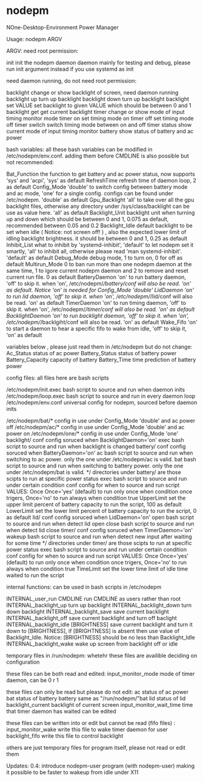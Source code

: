 # nodepm
NOne-Desktop-Environment Power Manager

Usage: nodepm ARGV

ARGV:
need root permission:

 init					init the nodepm daemon
 daemon					mainly for testing and debug, please run init argument instead if you use systemd as init

need daemon running, do not need root permission:

 backlight				change or show backlight of screen, need daemon running
   backlight up				turn up backlight
   backlight down			turn up backlight
   backlight set VALUE			set backlight to given VALUE which should be between 0 and 1
   backlight get			get current backlight
 timer					change or show mode of input timing monitor mode
   timer on				set timing mode on
   timer off				set timing mode off
   timer switch				switch timing mode between on and off
   timer status				show current mode of input timing monitor 
 battery				show status of battery and ac power

bash variables:
all these bash variables can be modified in /etc/nodepm/env.conf. adding them before CMDLINE is also possible but not recommended:
 
 Bat_Function				the function to get battery and ac power status, now supports 'sys' and 'acpi', 'sys' as default
 RefreshTime				refresh time of daemon loop, 2 as default
 Config_Mode				'double' to switch config between battery mode and ac mode, 'one' for a single config. configs can be found under /etc/nodepm. 'double' as default
 Gpu_Backlight				'all' to take over all the gpu backlight files, otherwise any directory under /sys/class/backlight can be use as value here. 'all' as default
 Backlight_Unit				backlight unit when turning up and down which should be between 0 and 1, 0.075 as default, recommended between 0.05 and 0.2
 Backlight_Idle				default backlight to be set when idle ( Notice: not screen off! ) , also the expected lower limit of idling backlight brightness. it should be between 0 and 1, 0.25 as default
 Inhibit_List				what to inhibit by 'systemd-inhibit', 'default' to let nodepm set it smartly, 'all' to inhibit all, otherwise please read 'man systemd-inhibit'. 'default' as default
 Debug_Mode				debug mode, 1 to turn on, 0 for off as default
 Multirun_Mode				0 to ban run more than one nodepm daemon at the same time, 1 to igore current nodepm daemon and 2 to remove and reset current run file. 0 as default
 BatteryDaemon				'on' to run battery daemon, 'off' to skip it. when 'on', /etc/nodepm/*/battery/conf will also be read. 'on' as default. Notice 'on' is needed for Config_Mode 'double'
 LidDaemon				'on' to run lid daemon, 'off' to skip it. when 'on', /etc/nodepm/*/lid/conf will also be read. 'on' as default 
 TimerDaemon				'on' to run timing daemon, 'off' to skip it. when 'on', /etc/nodepm/*/timer/conf will also be read. 'on' as default 
 BacklightDaemon			'on' to run backlight daemon, 'off' to skip it. when 'on', /etc/nodepm/*/backlgiht/conf will also be read. 'on' as default
 Wake_Fifo				'on' to start a daemon to hear a specific fifo to wake from idle, 'off' to skip it, 'on' as default
 
variables below , please just read them in /etc/nodepm but do not change:
 Ac_Status				status of ac power
 Battery_Status				status of battery power
 Battery_Capacity			capacity of battery
 Battery_Time				time prediction of battery power

config files:
all files here are bash scripts

 /etc/nodepm/init.exec			bash script to source and run when daemon inits
 /etc/nodepm/loop.exec			bash script to source and run in every daemon loop
 /etc/nodepm/env.conf			universal config for nodepm, sourced before daemon inits
 
 /etc/nodepm/bat/*			config in use under Config_Mode 'double' and ac power off
 /etc/nodepm/ac/*			config in use under Config_Mode 'double' and ac power on
 /etc/nodepm/one/*			config in use under Config_Mode 'one'
   backlight/
    conf				config soruced when BacklightDaemon='on'
    exec				bash script to source and run when backlight is changed
   battery/
    conf				config soruced when BatteryDaemon='on'
    ac					bash script to source and run when switching to ac power. only the one under /etc/nodepm/ac is valid.
    bat					bash script to source and run when switching to battery power. only the one under /etc/nodepm/bat is valid.
    */					directories under battery/ are those scipts to run at specific power status
     exec				bash script to source and run under certain condition
     conf				config for when to source and run script
      VALUES:
       Once				Once='yes' (default) to run only once when condition once trigers, Once='no' to run always when condition true
       UpperLimit			set the upper limit percent of battery capacity to run the script, 100 as default
       LowerLimit			set the lower limit percent of battery capacity to run the script, 0 as default
   lid/
    conf				config soruced when LidDaemon='on'
    open				bash script to source and run when detect lid open
    close				bash script to source and run when detect lid close
   timer/
    conf				config soruced when TimerDaemon='on'
    wakeup				bash script to source and run when detect new input after waiting for some time
    */					directories under timer/ are those scipts to run at specific power status
     exec				bash script to source and run under certain condition
     conf				config for when to source and run script
      VALUES:
       Once				Once='yes' (default) to run only once when condition once trigers, Once='no' to run always when condition true
       TimeLimit			set the lower time limit of idle time waited to run the script

internal functions:
can be used in bash scripts in /etc/nodepm

 INTERNAL_user_run CMDLINE		run CMDLINE as users rather than root
 INTERNAL_backlight_up			turn up backlight
 INTERNAL_backlight_down		turn down backlight
 INTERNAL_backlight_save		save current backlight
 INTERNAL_backlight_off			save current backlight and turn off baclight
 INTERNAL_backlight_idle [BRIGHTNESS]	save current backlight and turn it down to [BRIGHTNESS], if [BRIGHTNESS] is absent then use value of Backlight_Idle. Notice: [BRIGHTNESS] should be no less than Backlight_Idle
 INTERNAL_backlight_wake		wake up screen from backlight off or idle

temporary files in /run/nodepm:
whetehr these files are availible deciding on configuration

these files can be both read and edited:
 input_monitor_mode			mode of timer daemon, can be 0 r 1

these files can only be read but please do not edit:
 ac					status of ac power 
 bat					status of battery 
 battery				same as "/run/nodepm/"bat
 lid					status of lid
 backlight_current			backlight of current screen
 input_monitor_wait_time 		time that timer daemon has waited
 can be edited

these files can be written into or edit but cannot be read (fifo files) :
 input_monitor_wake			write this file to wake timer daemon for user 
 backlight_fifo				write this file to control backlight

others are just temporary files for program itself, please not read or edit them


Updates:
0.4:
  introduce nodepm-user program
  (with nodepm-user) making it possible to be faster to wakeup from idle under X11
